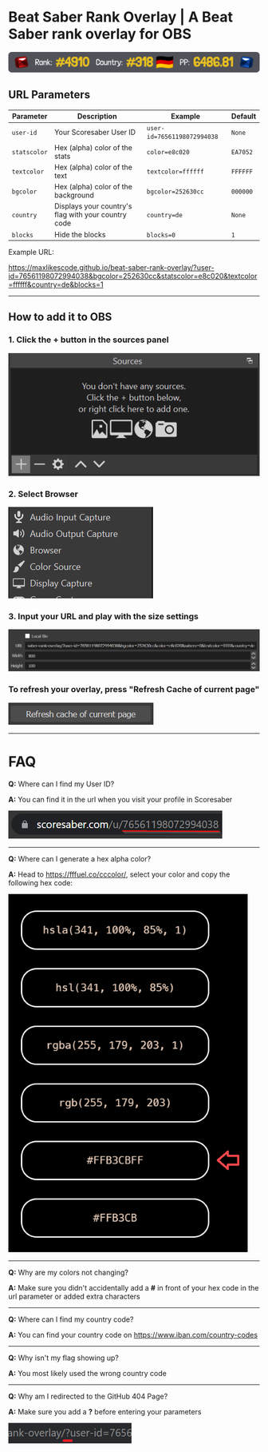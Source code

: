 # **Beat Saber Rank Overlay** | A Beat Saber rank overlay for OBS

![example](images/example.png)

## URL Parameters

| Parameter    | Description                                         | Example                     | Default  |
| ------------ | --------------------------------------------------- | --------------------------- | -------- |
| `user-id`    | Your Scoresaber User ID                             | `user-id=76561198072994038` | `None`   |
| `statscolor` | Hex (alpha) color of the stats                      | `color=e8c020`              | `EA7052` |
| `textcolor`  | Hex (alpha) color of the text                       | `textcolor=ffffff`          | `FFFFFF` |
| `bgcolor`    | Hex (alpha) color of the background                 | `bgcolor=252630cc`          | `000000` |
| `country`    | Displays your country's flag with your country code | `country=de`                | `None`   |
| `blocks`     | Hide the blocks                                     | `blocks=0`                  | `1`      |

Example URL:

https://maxlikescode.github.io/beat-saber-rank-overlay/?user-id=76561198072994038&bgcolor=252630cc&statscolor=e8c020&textcolor=ffffff&country=de&blocks=1

---

## How to add it to OBS

### 1. Click the **+** button in the sources panel

![obs1](images/obs-1.png)

### 2. Select **Browser**

![obs2](images/obs-2.png)

### 3. Input your URL and play with the size settings

![obs3](images/obs-3.png)

### To refresh your overlay, press "Refresh Cache of current page"

![obsrefreshcache](images/obs-refresh-cache.png)

---

# **FAQ**

**Q:** Where can I find my User ID?

**A:** You can find it in the url when you visit your profile in Scoresaber

![useridimage](images/scoresaber-user-id.png)

---

**Q:** Where can I generate a hex alpha color?

**A:** Head to https://fffuel.co/cccolor/, select your color and copy the following hex code:

![colorpickerimage](images/color-picker.png)

---

**Q:** Why are my colors not changing?

**A:** Make sure you didn't accidentally add a **#** in front of your hex code in the url parameter or added extra characters

---

**Q:** Where can I find my country code?

**A:** You can find your country code on https://www.iban.com/country-codes

---

**Q:** Why isn't my flag showing up?

**A:** You most likely used the wrong country code

---

**Q:** Why am I redirected to the GitHub 404 Page?

**A:** Make sure you add a **?** before entering your parameters

![questionmark](images/question-mark.png)
